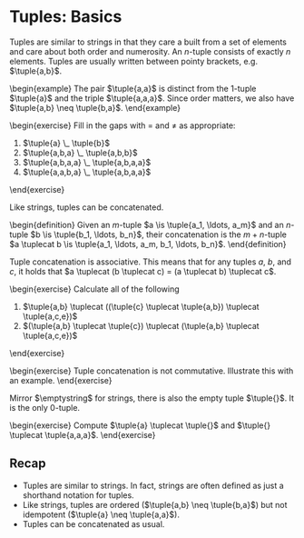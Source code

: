 # Tuples: Basics

Tuples are similar to strings in that they care a built from a set of elements and care about both order and numerosity.
An $n$-tuple consists of exactly $n$ elements.
Tuples are usually written between pointy brackets, e.g. $\tuple{a,b}$.

\begin{example}
The pair $\tuple{a,a}$ is distinct from the 1-tuple $\tuple{a}$ and the triple $\tuple{a,a,a}$.
Since order matters, we also have $\tuple{a,b} \neq \tuple{b,a}$.
\end{example}

\begin{exercise}
Fill in the gaps with $=$ and $\neq$ as appropriate:

<ol>
<li>$\tuple{a} \_ \tuple{b}$</li>
<li>$\tuple{a,b,a} \_ \tuple{a,b,b}$</li>
<li>$\tuple{a,b,a,a} \_ \tuple{a,b,a,a}$</li>
<li>$\tuple{a,a,b,a} \_ \tuple{a,b,a,a}$</li>
</ol>
\end{exercise}

Like strings, tuples can be concatenated.

\begin{definition}
Given an $m$-tuple $a \is \tuple{a_1, \ldots, a_m}$ and an $n$-tuple $b \is \tuple{b_1, \ldots, b_n}$,
their concatenation is the $m+n$-tuple
$a \tuplecat b \is \tuple{a_1, \ldots, a_m, b_1, \ldots, b_n}$.
\end{definition}

Tuple concatenation is associative.
This means that for any tuples $a$, $b$, and $c$, it holds that $a \tuplecat (b \tuplecat c) = (a \tuplecat b) \tuplecat c$.

\begin{exercise}
Calculate all of the following

<ol>
<li>$\tuple{a,b} \tuplecat ((\tuple{c} \tuplecat \tuple{a,b}) \tuplecat \tuple{a,c,e})$</li>
<li>$(\tuple{a,b} \tuplecat \tuple{c}) \tuplecat (\tuple{a,b} \tuplecat \tuple{a,c,e})$</li>
</ol>
\end{exercise}

\begin{exercise}
Tuple concatenation is not commutative.
Illustrate this with an example.
\end{exercise}

Mirror $\emptystring$ for strings, there is also the empty tuple $\tuple{}$.
It is the only 0-tuple.

\begin{exercise}
Compute $\tuple{a} \tuplecat \tuple{}$ and $\tuple{} \tuplecat \tuple{a,a,a}$.
\end{exercise}


## Recap

- Tuples are similar to strings.
  In fact, strings are often defined as just a shorthand notation for tuples.
- Like strings, tuples are ordered ($\tuple{a,b} \neq \tuple{b,a}$) but not idempotent ($\tuple{a} \neq \tuple{a,a}$).
- Tuples can be concatenated as usual.
